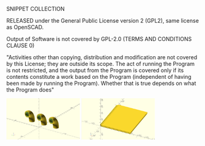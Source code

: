 SNIPPET COLLECTION 

RELEASED under the General Public License version 2 (GPL2), same license as OpenSCAD.

Output of Software is not covered by GPL-2.0 (TERMS AND CONDITIONS CLAUSE 0)

"Activities other than copying, distribution and modification are not covered by this License; they are outside its scope. The act of running the Program is not restricted, and the output from the Program is covered only if its contents constitute a work based on the Program (independent of having been made by running the Program). Whether that is true depends on what the Program does"


<img title="a title" alt="Alt text" src="/Image/Pipe.png" width="192" height="108">
<img title="a title" alt="Alt text" src="/Image/Notebook.png" width="192" height="108">
